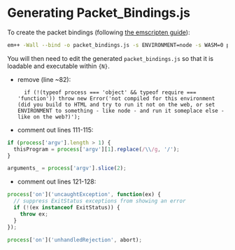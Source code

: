 # Generating Packet_Bindings.js

To create the packet bindings (following [the emscripten
guide](https://kripken.github.io/emscripten-site/docs/porting/connecting_cpp_and_javascript/embind.html)):

```bash
em++ -Wall --bind -o packet_bindings.js -s ENVIRONMENT=node -s WASM=0 packet.cpp
```

You will then need to edit the generated `packet_bindings.js` so that it is loadable and executable within `{N}`.

* remove (line ~82):

        if (!(typeof process === 'object' && typeof require === 'function')) throw new Error('not compiled for this environment (did you build to HTML and try to run it not on the web, or set ENVIRONMENT to something - like node - and run it someplace else - like on the web?)');

* comment out lines 111-115:

```js
if (process['argv'].length > 1) {
  thisProgram = process['argv'][1].replace(/\\/g, '/');
}

arguments_ = process['argv'].slice(2);
```

* comment out lines 121-128:

```js
process['on']('uncaughtException', function(ex) {
  // suppress ExitStatus exceptions from showing an error
  if (!(ex instanceof ExitStatus)) {
    throw ex;
  }
});

process['on']('unhandledRejection', abort);
```
